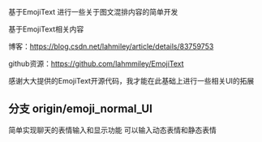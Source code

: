 基于EmojiText 进行一些关于图文混排内容的简单开发

基于EmojiText相关内容

博客：https://blog.csdn.net/lahmiley/article/details/83759753

github资源：https://github.com/lahmmiley/EmojiText

感谢大大提供的EmojiText开源代码，我才能在此基础上进行一些相关UI的拓展

## 分支 origin/emoji_normal_UI
简单实现聊天的表情输入和显示功能
可以输入动态表情和静态表情
